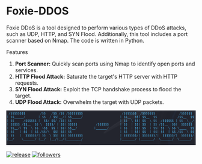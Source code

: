 # Foxie-DDOS
Foxie DDoS is a tool designed to perform various types of DDoS attacks, such as UDP, HTTP, and SYN Flood. Additionally, this tool includes a port scanner based on Nmap. The code is written in Python.

Features <br>
1. <b>Port Scanner:</b> Quickly scan ports using Nmap to identify open ports and services.<br>
2. <b>HTTP Flood Attack:</b> Saturate the target's HTTP server with HTTP requests. <br>
3. <b>SYN Flood Attack:</b> Exploit the TCP handshake process to flood the target. <br>
4. <b>UDP Flood Attack:</b> Overwhelm the target with UDP packets. <br>



<img src=img/Tittle.png>

[![release](https://img.shields.io/badge/release-v1.0-blue)]()
[![followers](https://img.shields.io/badge/follow-7-blue)](https://github.com/Putra1906)


